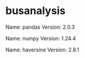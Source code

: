 # busanalysis

Name: pandas
Version: 2.0.3

Name: numpy
Version: 1.24.4

Name: haversine
Version: 2.8.1
